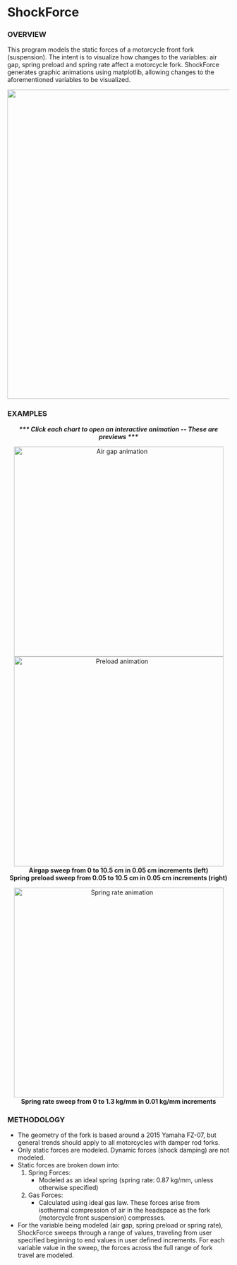 # ShockForce
### OVERVIEW
This program models the static forces of a motorcycle front fork (suspension).  The intent is to visualize how changes to the variables: air gap, spring preload and spring rate affect a motorcycle fork. ShockForce generates graphic animations using matplotlib, allowing changes to the aforementioned variables to be visualized. 

<div align="center"><img src=https://user-images.githubusercontent.com/87097441/126754682-3edc998d-a5c7-4963-a1f2-11302277080a.jpg width="700" height="auto"/></div>

### EXAMPLES
<p align="center">
<i><b>*** Click each chart to open an interactive animation -- These are previews ***</b></i> 
</p>

<p float="left" align="center">
<a href=https://github.com/ericghara/ShockForce/blob/main/examples/airgap.html><img src=https://user-images.githubusercontent.com/87097441/124851501-81eeed00-df57-11eb-8caf-3ec4f25d9536.gif href=https://htmlpreview.github.io/? alt="Air gap animation" height="auto" width="475" /></a>
<a href=https://htmlpreview.github.io/?https://github.com/ericghara/ShockForce/blob/main/examples/preload.html ><img src=https://user-images.githubusercontent.com/87097441/124851507-85827400-df57-11eb-9aae-0cd5bf845540.gif alt="Preload animation" height="auto" width="475" /><br></a>
<b>Airgap sweep from 0 to 10.5 cm in 0.05 cm increments (left)</b><br>
<b>Spring preload sweep from 0.05 to 10.5 cm in 0.05 cm increments (right)</b><br> 
</p>

<div align="center">
<a href=https://github.com/ericghara/ShockForce/blob/main/examples/springrate.html><img src=https://user-images.githubusercontent.com/87097441/124851515-887d6480-df57-11eb-964a-68bdb8243d65.gif href=https://htmlpreview.github.io/? alt="Spring rate animation" height="auto" width="475" align=center/><a>
</div>
<div align="center"><b>Spring rate sweep from 0 to 1.3 kg/mm in 0.01 kg/mm increments</b></div>

### METHODOLOGY
* The geometry of the fork is based around a 2015 Yamaha FZ-07, but general trends should apply to all motorcycles with damper rod forks.
* Only static forces are modeled.  Dynamic forces (shock damping) are not modeled.
* Static forces are broken down into:
  1. Spring Forces:
      * Modeled as an ideal spring (spring rate: 0.87 kg/mm, unless otherwise specified)
  2. Gas Forces:
      * Calculated using ideal gas law.  These forces arise from isothermal compression of air in the headspace as the fork (motorcycle front suspension) compresses.
* For the variable being modeled (air gap, spring preload or spring rate), ShockForce sweeps through a range of values, traveling from user specified beginning to end values in user defined increments.  For each variable value in the sweep, the forces across the full range of fork travel are modeled.

